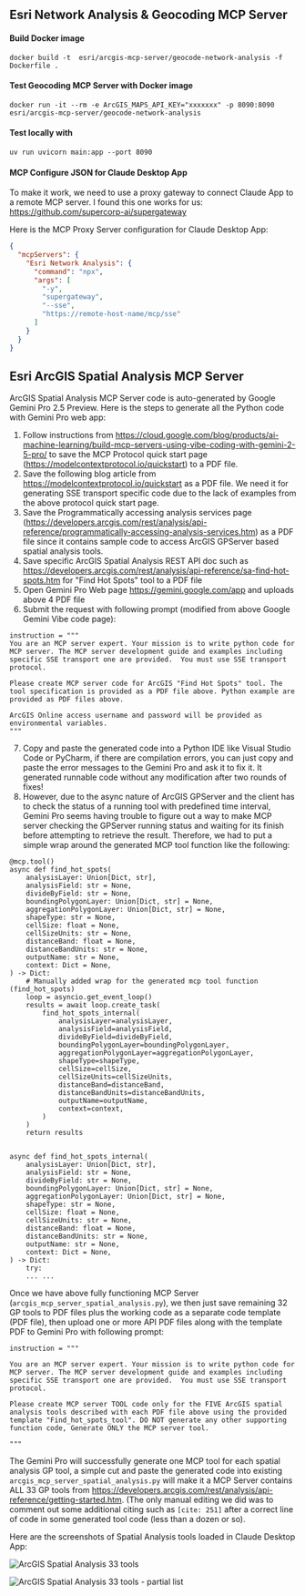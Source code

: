 ## Esri Network Analysis  & Geocoding MCP Server

#### Build Docker image
`docker build -t  esri/arcgis-mcp-server/geocode-network-analysis -f Dockerfile .`

#### Test Geocoding MCP Server with Docker image 
`docker run -it --rm -e ArcGIS_MAPS_API_KEY="xxxxxxx" -p 8090:8090  esri/arcgis-mcp-server/geocode-network-analysis`

#### Test locally with 
`uv run uvicorn main:app --port 8090`

#### MCP Configure JSON for Claude Desktop App

To make it work, we need to use a proxy gateway to connect Claude App to a remote MCP server. I found this one works for us: https://github.com/supercorp-ai/supergateway

Here is the MCP Proxy Server configuration for Claude Desktop App: 

```json
{
  "mcpServers": {
    "Esri Network Analysis": {
      "command": "npx",
      "args": [
        "-y",
        "supergateway",
        "--sse",
        "https://remote-host-name/mcp/sse"
      ]
    }
  }
}
```



## Esri ArcGIS Spatial Analysis MCP Server

ArcGIS Spatial Analysis MCP Server code is auto-generated by Google Gemini Pro 2.5 Preview. Here is the steps 
to generate all the Python code with Gemini Pro web app: 

1. Follow instructions from https://cloud.google.com/blog/products/ai-machine-learning/build-mcp-servers-using-vibe-coding-with-gemini-2-5-pro/ to save the MCP Protocol quick start page (https://modelcontextprotocol.io/quickstart) to a PDF file. 
2. Save the following blog article from https://modelcontextprotocol.io/quickstart as a PDF file. We need it for generating SSE transport specific code due to the lack of examples from the above protocol quick start page. 
3. Save the Programmatically accessing analysis services page (https://developers.arcgis.com/rest/analysis/api-reference/programmatically-accessing-analysis-services.htm) as a PDF file since it contains sample code to access ArcGIS GPServer based spatial analysis tools. 
4. Save specific ArcGIS Spatial Analysis REST API doc such as https://developers.arcgis.com/rest/analysis/api-reference/sa-find-hot-spots.htm for "Find Hot Spots" tool to a PDF file
5. Open Gemini Pro Web page https://gemini.google.com/app and uploads above 4 PDF file
6. Submit the request with following prompt (modified from above Google Gemini Vibe code page): 
```
instruction = """
You are an MCP server expert. Your mission is to write python code for MCP server. The MCP server development guide and examples including specific SSE transport one are provided.  You must use SSE transport protocol.

Please create MCP server code for ArcGIS "Find Hot Spots" tool. The tool specification is provided as a PDF file above. Python example are provided as PDF files above. 

ArcGIS Online access username and password will be provided as environmental variables. 
"""
```
7. Copy and paste the generated code into a Python IDE like Visual Studio Code or PyCharm, if there are compilation errors, you can just copy and paste the error messages to the Gemini Pro and ask it to fix it. It generated runnable code without any modification after two rounds of fixes! 
8. However, due to the async nature of ArcGIS GPServer and the client has to check the status of a running tool with predefined time interval, Gemini Pro seems having trouble to figure out a way to make MCP server checking the GPServer running status and waiting for its finish before attempting to retrieve the result. Therefore, we had to put a simple wrap around the generated MCP tool function like the following:   
```
@mcp.tool()
async def find_hot_spots(
    analysisLayer: Union[Dict, str],
    analysisField: str = None,
    divideByField: str = None,
    boundingPolygonLayer: Union[Dict, str] = None,
    aggregationPolygonLayer: Union[Dict, str] = None,
    shapeType: str = None,
    cellSize: float = None,
    cellSizeUnits: str = None,
    distanceBand: float = None,
    distanceBandUnits: str = None,
    outputName: str = None,
    context: Dict = None,
) -> Dict:
    # Manually added wrap for the generated mcp tool function (find_hot_spots) 
    loop = asyncio.get_event_loop()
    results = await loop.create_task(
        find_hot_spots_internal(
            analysisLayer=analysisLayer,
            analysisField=analysisField,
            divideByField=divideByField,
            boundingPolygonLayer=boundingPolygonLayer,
            aggregationPolygonLayer=aggregationPolygonLayer,
            shapeType=shapeType,
            cellSize=cellSize,
            cellSizeUnits=cellSizeUnits,
            distanceBand=distanceBand,
            distanceBandUnits=distanceBandUnits,
            outputName=outputName,
            context=context,
        )
    )
    return results


async def find_hot_spots_internal(
    analysisLayer: Union[Dict, str],
    analysisField: str = None,
    divideByField: str = None,
    boundingPolygonLayer: Union[Dict, str] = None,
    aggregationPolygonLayer: Union[Dict, str] = None,
    shapeType: str = None,
    cellSize: float = None,
    cellSizeUnits: str = None,
    distanceBand: float = None,
    distanceBandUnits: str = None,
    outputName: str = None,
    context: Dict = None,
) -> Dict:
    try: 
    ... ... 
```

Once we have above fully functioning MCP Server (`arcgis_mcp_server_spatial_analysis.py`), we then just save remaining 32 GP tools to PDF files plus the working code as a separate code template (PDF file), then upload one or more API PDF files along with the template PDF to Gemini Pro with following prompt: 
```
instruction = """

You are an MCP server expert. Your mission is to write python code for MCP server. The MCP server development guide and examples including specific SSE transport one are provided.  You must use SSE transport protocol.

Please create MCP server TOOL code only for the FIVE ArcGIS spatial analysis tools described with each PDF file above using the provided template "Find_hot_spots_tool". DO NOT generate any other supporting function code, Generate ONLY the MCP server tool.

"""
```

The Gemini Pro will successfully generate one MCP tool for each spatial analysis GP tool, a simple cut and paste the generated code into existing `arcgis_mcp_server_spatial_analysis.py` will make it a MCP Server contains ALL 33 GP tools from https://developers.arcgis.com/rest/analysis/api-reference/getting-started.htm. 
(The only manual editing we did was to comment out some additional citing such as `[cite: 251]` after a correct line of code in some generated tool code (less than a dozen or so).

Here are the screenshots of Spatial Analysis tools loaded in Claude Desktop App: 

![ArcGIS Spatial Analysis 33 tools](Claude-ArcGIS-MCP-Server1.png)

![ArcGIS Spatial Analysis 33 tools - partial list](Claude-ArcGIS-MCP-Server2.png)
